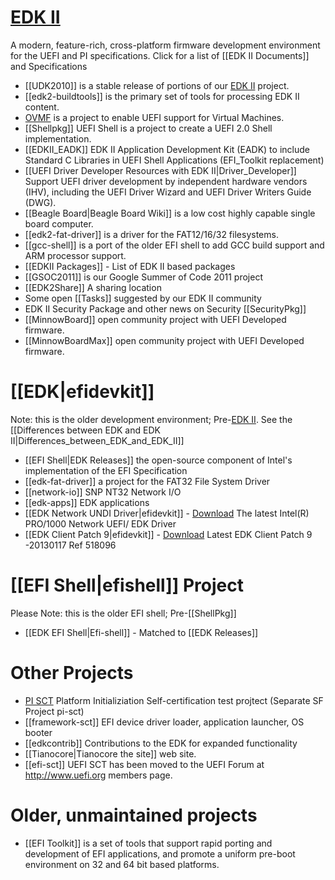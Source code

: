 # [EDK II](http://www.tianocore.org/edk2/)

A modern, feature-rich, cross-platform firmware development environment for the UEFI and PI specifications. Click for a list of [[EDK II Documents]] and Specifications
* [[UDK2010]] is a stable release of portions of our [EDK II](http://www.tianocore.org/edk2/) project.
* [[edk2-buildtools]] is the primary set of tools for processing EDK II content.
* [OVMF](http://www.tianocore.org/ovmf/) is a project to enable UEFI support for Virtual Machines.
* [[Shellpkg]] UEFI Shell is a project to create a UEFI 2.0 Shell implementation.
* [[EDKII_EADK]] EDK II Application Development Kit (EADK) to include Standard C Libraries in UEFI Shell Applications (EFI_Toolkit replacement)
* [[UEFI Driver Developer Resources with EDK II|Driver_Developer]] Support UEFI driver development by independent hardware vendors (IHV), including the UEFI Driver Wizard and UEFI Driver Writers Guide (DWG).
* [[Beagle Board|Beagle Board Wiki]] is a low cost highly capable single board computer.
* [[edk2-fat-driver]] is a driver for the FAT12/16/32 filesystems.
* [[gcc-shell]] is a port of the older EFI shell to add GCC build support and ARM processor support.
* [[EDKII Packages]] - List of EDK II based packages
* [[GSOC2011]] is our Google Summer of Code 2011 project
* [[EDK2Share]] A sharing location
* Some open [[Tasks]] suggested by our EDK II community
* EDK II Security Package and other news on Security [[SecurityPkg]]
* [[MinnowBoard]] open community project with UEFI Developed firmware. 
* [[MinnowBoardMax]] open community project with UEFI Developed firmware. 

# [[EDK|efidevkit]]

Note: this is the older development environment; Pre-[EDK II](http://www.tianocore.org/edk2/). See the [[Differences between EDK and EDK II|Differences_between_EDK_and_EDK_II]]
* [[EFI Shell|EDK Releases]] the open-source component of Intel's implementation of the EFI Specification
* [[edk-fat-driver]] a project for the FAT32 File System Driver
* [[network-io]] SNP NT32 Network I/O
* [[edk-apps]] EDK applications
* [[EDK Network UNDI Driver|efidevkit]] - [Download](http://sourceforge.net/projects/efidevkit/files/Releases/Others/Other%20Contribution/gig_efi_src_4606.zip/download) The latest Intel(R) PRO/1000 Network UEFI/ EDK Driver 
* [[EDK Client Patch 9|efidevkit]] - [Download](http://sourceforge.net/projects/efidevkit/files/Releases/Others/Other%20Contribution/EDK1117_Client_Framework_PatchV9.zip/download) Latest EDK Client Patch 9 -20130117 Ref 518096

# [[EFI Shell|efishell]] Project 

Please Note: this is the older EFI shell; Pre-[[ShellPkg]]
* [[EDK EFI Shell|Efi-shell]] - Matched to [[EDK Releases]]

# Other Projects

* [PI SCT](http://sourceforge.net/projects/pi-sct/files/) Platform Initializiation Self-certification test projtect (Separate SF Project pi-sct) 
* [[framework-sct]] EFI device driver loader, application launcher, OS booter
* [[edkcontrib]]  Contributions to the EDK for expanded functionality
* [[Tianocore|Tianocore the site]] web site.
* [[efi-sct]]  UEFI SCT has been moved to the UEFI Forum at http://www.uefi.org members page.

# Older, unmaintained projects

* [[EFI Toolkit]] is a set of tools that support rapid porting and development of EFI applications, and promote a uniform pre-boot environment on 32 and 64 bit based platforms.

<!-- [[Category:Main]] -->